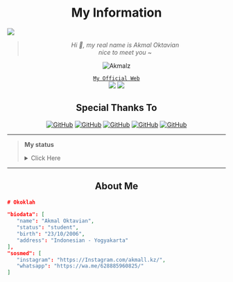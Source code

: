 <h1 align="center">My Information</h1>

<img align="center" height="auto" src="https://github.com/akmall-236.png?size=5000"/>
<!-- ![mrfzvx12](https://github.com/mrfzvx12.png?size=5000) -->

<div align="center">

> _Hi :wave:, my real name is Akmal Oktavian<br>nice to meet you_ ~

</div>

<p align="center">
  <img src="http://readme-typing-svg.herokuapp.com?color=%230B80F7&center=true&vCenter=true&multiline=false&lines=Noob+Coder+From+Indonesia.;Status%2C+student.;Love+Money+and+Life.;Learn+CSS,+HTML,+and+JavaScript.;Don't+bully+me%2C+I'll+be+sad+%3A(.;Thank+you+for+your+attention." alt="Akmalz">
</p>

<div align="center">
  
[`My Official Web`](https://akmalz.rf.gd/)
<br>
<a href="https://wa.me/qr/MJ5QGFNI7ATVG1" target="blank"><img src="https://img.shields.io/badge/Whatsapp-30302f?style=social&logo=whatsapp" /></a>
<a href="http://www.instagram.com/akmall.xx" target="blank"><img src="https://img.shields.io/badge/Instagram-30302f?style=social&logo=instagram" /></a>
<br>
  
<h2 align="center">Special Thanks To</h2>

<a href="https://github.com/ramlan404"><img alt="GitHub" src="https://img.shields.io/badge/ramlan404%20-%23121011.svg?&style=for-the-badge&logo=github&logoColor=white"></a>
<a href="https://github.com/Arga2108"><img alt="GitHub" src="https://img.shields.io/badge/Arga2108%20-%23121011.svg?&style=for-the-badge&logo=github&logoColor=white"></a>
<a href="https://github.com/ravel-iska"><img alt="GitHub" src="https://img.shields.io/badge/ravel-iska%20-%23121011.svg?&style=for-the-badge&logo=github&logoColor=white"></a>
<a href="https://github.com/BryanRfly"><img alt="GitHub" src="https://img.shields.io/badge/BryanRfly%20-%23121011.svg?&style=for-the-badge&logo=github&logoColor=white"></a>
<a href="https://github.com/rizkiramadhan4617"><img alt="GitHub" src="https://img.shields.io/badge/rizkiramadhan4617%20-%23121011.svg?&style=for-the-badge&logo=github&logoColor=white"></a>
<!--
    <img src="https://hits.seeyoufarm.com/api/count/incr/badge.svg url=https%3A%2F%2Fgithub.com%2FAkmallxx&count_bg=green&title_bg=%23555555&icon=probot.svg&icon_color=white&title=Visitor&edge_flat=false"/></a>
    <img alt="Age" src="https://img.shields.io/badge/Age-15-blue.svg"/>
-->
</div>

---

> **My status** <details><summary>Click Here</summary><img src="https://metrics.lecoq.io/akmallxx?template=classic&followup=1&isocalendar=1&languages=1&isocalendar.duration=half-year&config.timezone=Asia%2FIndonesian"></details>

---

<h2 align="center">About Me</h2>

```json
# Okoklah

"biodata": [
   "name": "Akmal Oktavian",
   "status": "student",
   "birth": "23/10/2006",
   "address": "Indonesian - Yogyakarta"
],
"sosmed": [
   "instagram": "https://Instagram.com/akmall.kz/",
   "whatsapp": "https://wa.me/628885960825/"
]
